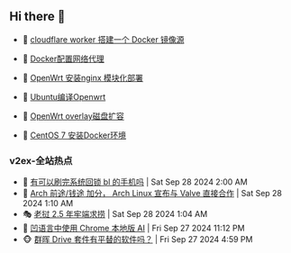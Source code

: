 ## Hi there 👋

<!--
**dkyg666/dkyg666** is a ✨ _special_ ✨ repository because its `README.md` (this file) appears on your GitHub profile.

Here are some ideas to get you started:

- 🔭 I’m currently working on ...
- 🌱 I’m currently learning ...
- 👯 I’m looking to collaborate on ...
- 🤔 I’m looking for help with ...
- 💬 Ask me about ...
- 📫 How to reach me: ...
- 😄 Pronouns: ...
- ⚡ Fun fact: ...
-->

<!-- BLOG-POST-LIST:START -->
- 🦩 [cloudflare worker 搭建一个 Docker 镜像源](http://blog.1996099.xyz/archives/cloudflare-worker-da-jian-yi-ge-docker-jing-xiang-zhan) 

- 🚦 [Docker配置网络代理](http://blog.1996099.xyz/archives/dockerpei-zhi-wang-luo-dai-li) 

- 🫶 [OpenWrt 安装nginx 模块化部署](http://blog.1996099.xyz/archives/openwrt-an-zhuang-nginx-mo-kuai-hua-bu-shu) 

- 🦄 [Ubuntu编译Openwrt](http://blog.1996099.xyz/archives/ubuntuzi-bian-yi-openwrt) 

- 🐻 [OpenWrt overlay磁盘扩容](http://blog.1996099.xyz/archives/openwrt-overlay) 

- 🤖 [CentOS 7 安装Docker环境](http://blog.1996099.xyz/archives/centos-docker) 
<!-- BLOG-POST-LIST:END -->

### v2ex-全站热点
<!-- v2ex:START -->
- 🥸 [有可以刷完系统回锁 bl 的手机吗](https://www.v2ex.com/t/1076487#reply2) | Sat Sep 28 2024 2:00 AM
- 🤗 [Arch 前途/钱途 加分， Arch Linux 宣布与 Valve 直接合作](https://www.v2ex.com/t/1076475#reply4) | Sat Sep 28 2024 1:10 AM
- 🎭 [老挝 2.5 年牢端求捞](https://www.v2ex.com/t/1076473#reply20) | Sat Sep 28 2024 1:04 AM
- 🥷 [凹语言中使用 Chrome 本地版 AI](https://www.v2ex.com/t/1076469#reply0) | Fri Sep 27 2024 11:12 PM
- 🐵 [群晖 Drive 套件有平替的软件吗？](https://www.v2ex.com/t/1076461#reply12) | Fri Sep 27 2024 4:59 PM<!-- v2ex:END -->

